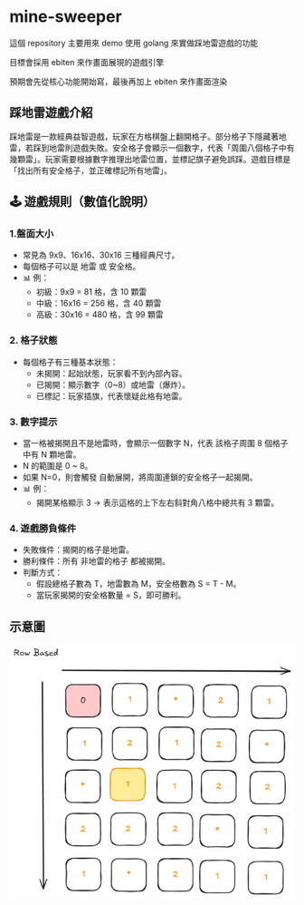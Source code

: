 # mine-sweeper

這個 repository 主要用來 demo 使用 golang 來實做踩地雷遊戲的功能

目標會採用 ebiten 來作畫面展現的遊戲引擎

預期會先從核心功能開始寫，最後再加上 ebiten 來作畫面渲染

## 踩地雷遊戲介紹

踩地雷是一款經典益智遊戲，玩家在方格棋盤上翻開格子。部分格子下隱藏著地雷，若踩到地雷則遊戲失敗。安全格子會顯示一個數字，代表「周圍八個格子中有幾顆雷」。玩家需要根據數字推理出地雷位置，並標記旗子避免誤踩。遊戲目標是「找出所有安全格子，並正確標記所有地雷」。

## 🕹️ 遊戲規則（數值化說明）

### 1.盤面大小

* 常見為 9x9、16x16、30x16 三種經典尺寸。
* 每個格子可以是 地雷 或 安全格。
* 📊 例：
  * 初級：9x9 = 81 格，含 10 顆雷
  * 中級：16x16 = 256 格，含 40 顆雷
  * 高級：30x16 = 480 格，含 99 顆雷

### 2. 格子狀態

* 每個格子有三種基本狀態：
  * 未揭開：起始狀態，玩家看不到內部內容。
  * 已揭開：顯示數字（0~8）或地雷（爆炸）。
  * 已標記：玩家插旗，代表懷疑此格有地雷。

### 3. 數字提示

* 當一格被揭開且不是地雷時，會顯示一個數字 N，代表 該格子周圍 8 個格子中有 N 顆地雷。
* N 的範圍是 0 ~ 8。
* 如果 N=0，則會觸發 自動展開，將周圍連鎖的安全格子一起揭開。
* 📊 例：
  * 揭開某格顯示 3 → 表示這格的上下左右斜對角八格中總共有 3 顆雷。

### 4. 遊戲勝負條件

* 失敗條件：揭開的格子是地雷。
* 勝利條件：所有 非地雷的格子 都被揭開。
* 判斷方式：
  * 假設總格子數為 T，地雷數為 M，安全格數為 S = T - M。
  * 當玩家揭開的安全格數量 = S，即可勝利。


## 示意圖
![mine-sweeper display](mine-sweeper.png)